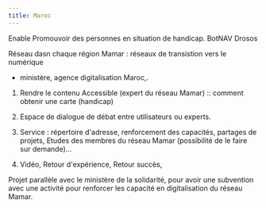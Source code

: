 ```yaml
---
title: Maroc
---
```


Enable
Promouvoir des personnes en situation de handicap.
BotNAV
Drosos

Réseau dasn chaque région 
Mamar : réseaux de transistion vers le numérique 
+ ministère, agence digitalisation Maroc,.

 1. Rendre le contenu Accessible (expert du réseau Mamar) :: comment obtenir une carte (handicap)
 1. Espace de dialogue de débat entre utilisateurs ou experts.
 1. Service : répertoire d'adresse, renforcement des capacités, partages de projets, Etudes des membres du réseau Mamar (possibilité de le faire sur demande)...


 1. Vidéo, Retour d'expérience, Retour succès,  


Projet parallèle avec le ministère de la solidarité, pour avoir une subvention avec une activité pour renforcer les capacité en digitalisation du réseau Mamar.

